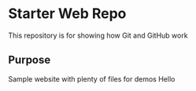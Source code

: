 # Starter Web Repo

This repository is for showing how Git and GitHub work

## Purpose

Sample website with plenty of files for demos Hello